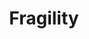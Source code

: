 ---
title: Fragility
crosslinks:
- aznidentity
- AngryAsianMen
- hapas
- AznLivesMatter
- autotldr
- livven
- canada
- Defenders
- AsianMasculinity
- EasternSunRising
- RacialPrivilege
---